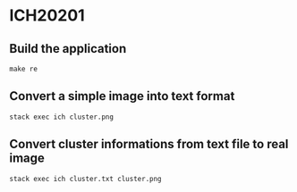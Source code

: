 # ICH20201

## Build the application
```
make re
```

## Convert a simple image into text format
```
stack exec ich cluster.png
```

## Convert cluster informations from text file to real image
```
stack exec ich cluster.txt cluster.png
```
